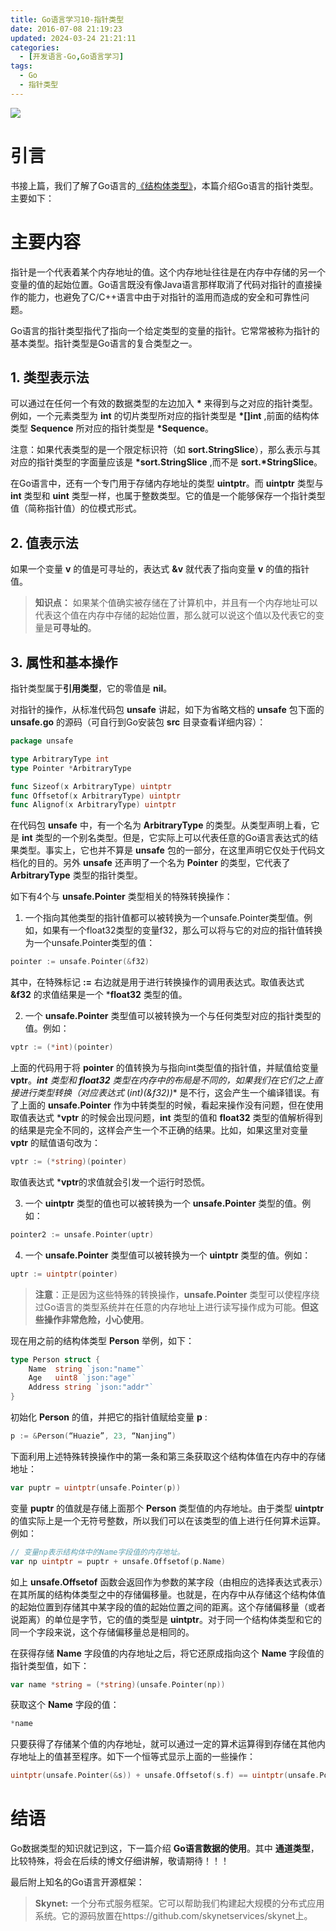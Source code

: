```yaml
---
title: Go语言学习10-指针类型
date: 2016-07-08 21:19:23
updated: 2024-03-24 21:21:11
categories:
  - [开发语言-Go,Go语言学习]
tags:
  - Go
  - 指针类型
---
```




![](/images/go-logo.png)

# 引言
书接上篇，我们了解了Go语言的[《结构体类型》](/2016/07/07/go/go-learning/go-learning9/)，本篇介绍Go语言的指针类型。主要如下：

<!-- more -->

# 主要内容

指针是一个代表着某个内存地址的值。这个内存地址往往是在内存中存储的另一个变量的值的起始位置。Go语言既没有像Java语言那样取消了代码对指针的直接操作的能力，也避免了C/C++语言中由于对指针的滥用而造成的安全和可靠性问题。

Go语言的指针类型指代了指向一个给定类型的变量的指针。它常常被称为指针的基本类型。指针类型是Go语言的复合类型之一。

## 1. 类型表示法

可以通过在任何一个有效的数据类型的左边加入 **\*** 来得到与之对应的指针类型。例如，一个元素类型为 **int** 的切片类型所对应的指针类型是 **\*[]int** ,前面的结构体类型 **Sequence** 所对应的指针类型是 **\*Sequence**。

注意：如果代表类型的是一个限定标识符（如 **sort.StringSlice**），那么表示与其对应的指针类型的字面量应该是 **\*sort.StringSlice** ,而不是 **sort.\*StringSlice**。

在Go语言中，还有一个专门用于存储内存地址的类型 **uintptr**。而 **uintptr** 类型与 **int** 类型和 **uint** 类型一样，也属于整数类型。它的值是一个能够保存一个指针类型值（简称指针值）的位模式形式。

## 2. 值表示法

如果一个变量 **v** 的值是可寻址的，表达式 **&v** 就代表了指向变量 **v** 的值的指针值。

>**知识点：** 如果某个值确实被存储在了计算机中，并且有一个内存地址可以代表这个值在内存中存储的起始位置，那么就可以说这个值以及代表它的变量是**可寻址的**。

## 3. 属性和基本操作

指针类型属于**引用类型**，它的零值是 **nil**。

对指针的操作，从标准代码包 **unsafe** 讲起，如下为省略文档的 **unsafe** 包下面的 **unsafe.go** 的源码（可自行到Go安装包 **src** 目录查看详细内容）：

```go
package unsafe

type ArbitraryType int
type Pointer *ArbitraryType

func Sizeof(x ArbitraryType) uintptr
func Offsetof(x ArbitraryType) uintptr
func Alignof(x ArbitraryType) uintptr
```

在代码包 **unsafe** 中，有一个名为 **ArbitraryType** 的类型。从类型声明上看，它是 **int** 类型的一个别名类型。但是，它实际上可以代表任意的Go语言表达式的结果类型。事实上，它也并不算是 **unsafe** 包的一部分，在这里声明它仅处于代码文档化的目的。另外 **unsafe** 还声明了一个名为 **Pointer** 的类型，它代表了**ArbitraryType** 类型的指针类型。

如下有4个与 **unsafe.Pointer** 类型相关的特殊转换操作：

1.  一个指向其他类型的指针值都可以被转换为一个unsafe.Pointer类型值。例如，如果有一个float32类型的变量f32，那么可以将与它的对应的指针值转换为一个unsafe.Pointer类型的值：

  ```go
  pointer := unsafe.Pointer(&f32)
  ```
  其中，在特殊标记 **:=** 右边就是用于进行转换操作的调用表达式。取值表达式 **&f32** 的求值结果是一个 ***float32** 类型的值。

2. 一个 **unsafe.Pointer** 类型值可以被转换为一个与任何类型对应的指针类型的值。例如：

  ```go
  vptr := (*int)(pointer)
  ```
  上面的代码用于将 **pointer** 的值转换为与指向int类型值的指针值，并赋值给变量 **vptr**。***int** 类型和 ***float32** 类型在内存中的布局是不同的，如果我们在它们之上直接进行类型转换（对应表达式** (*int)(&f32))** 是不行，这会产生一个编译错误。有了上面的 **unsafe.Pointer** 作为中转类型的时候，看起来操作没有问题，但在使用取值表达式 ***vptr** 的时候会出现问题，**int** 类型的值和 **float32** 类型的值解析得到的结果是完全不同的，这样会产生一个不正确的结果。比如，如果这里对变量 **vptr** 的赋值语句改为：

  ```go
  vptr := (*string)(pointer)
  ```
  取值表达式 ***vptr**的求值就会引发一个运行时恐慌。

3.  一个 **uintptr** 类型的值也可以被转换为一个 **unsafe.Pointer** 类型的值。例如：
  ```go
  pointer2 := unsafe.Pointer(uptr)
  ```


4.  一个 **unsafe.Pointer** 类型值可以被转换为一个 **uintptr** 类型的值。例如：

  ```go
  uptr := uintptr(pointer)
  ```
  
>**注意**：正是因为这些特殊的转换操作，**unsafe.Pointer** 类型可以使程序绕过Go语言的类型系统并在任意的内存地址上进行读写操作成为可能。**但这些操作非常危险，小心使用**。

现在用之前的结构体类型 **Person** 举例，如下：

```go
type Person struct {
    Name  string `json:"name"`
    Age   uint8 `json:"age"`
    Address string `json:"addr"`
}
```

初始化 **Person** 的值，并把它的指针值赋给变量 **p** :

```go
p := &Person(“Huazie”, 23, “Nanjing”)
```

下面利用上述特殊转换操作中的第一条和第三条获取这个结构体值在内存中的存储地址：

```go
var puptr = uintptr(unsafe.Pointer(p))
```

变量 **puptr** 的值就是存储上面那个 **Person** 类型值的内存地址。由于类型 **uintptr** 的值实际上是一个无符号整数，所以我们可以在该类型的值上进行任何算术运算。例如：

```go
// 变量np表示结构体中的Name字段值的内存地址。
var np uintptr = puptr + unsafe.Offsetof(p.Name) 
```

如上 **unsafe.Offsetof** 函数会返回作为参数的某字段（由相应的选择表达式表示）在其所属的结构体类型之中的存储偏移量。也就是，在内存中从存储这个结构体值的起始位置到存储其中某字段的值的起始位置之间的距离。这个存储偏移量（或者说距离）的单位是字节，它的值的类型是 **uintptr**。对于同一个结构体类型和它的同一个字段来说，这个存储偏移量总是相同的。

在获得存储 **Name** 字段值的内存地址之后，将它还原成指向这个 **Name** 字段值的指针类型值，如下：

```go
var name *string = (*string)(unsafe.Pointer(np))
```

获取这个 **Name** 字段的值：

```go
*name
```

只要获得了存储某个值的内存地址，就可以通过一定的算术运算得到存储在其他内存地址上的值甚至程序。如下一个恒等式显示上面的一些操作：

```go
uintptr(unsafe.Pointer(&s)) + unsafe.Offsetof(s.f) == uintptr(unsafe.Pointer(&s.f))
```
# 结语
Go数据类型的知识就记到这，下一篇介绍 **Go语言数据的使用**。其中 **通道类型**，比较特殊，将会在后续的博文仔细讲解，敬请期待！！！

最后附上知名的Go语言开源框架： 
>**Skynet:** 一个分布式服务框架。它可以帮助我们构建起大规模的分布式应用系统。它的源码放置在https://github.com/skynetservices/skynet上。 
